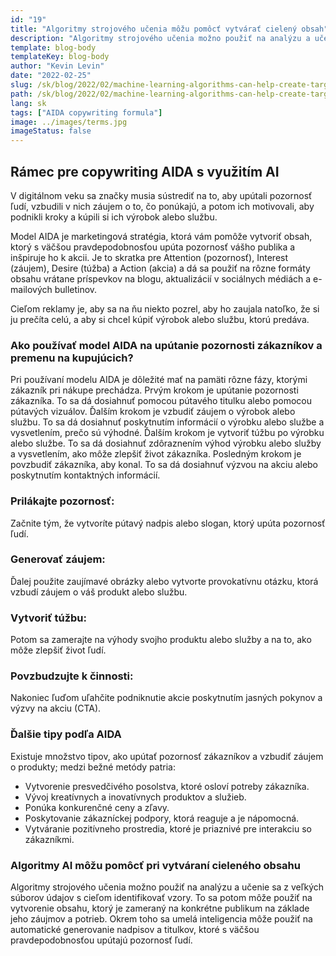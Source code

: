 ```yaml
---
id: "19"
title: "Algoritmy strojového učenia môžu pomôcť vytvárať cielený obsah"
description: "Algoritmy strojového učenia možno použiť na analýzu a učenie sa z veľkých súborov údajov s cieľom identifikovať vzory. To sa potom môže použiť na vytvorenie obsahu, ktorý je zameraný na konkrétne publikum na základe jeho záujmov. Pomocou strojového učenia môžu podniky vytvárať obsah, ktorý je relevantnejší pre ich zákazníkov a ktorý pomôže zvýšiť predaj."
template: blog-body
templateKey: blog-body
author: "Kevin Levin"
date: "2022-02-25"
slug: /sk/blog/2022/02/machine-learning-algorithms-can-help-create-targeted-content
path: /sk/blog/2022/02/machine-learning-algorithms-can-help-create-targeted-content
lang: sk
tags: ["AIDA copywriting formula"]
image: ../images/terms.jpg
imageStatus: false
---
```


## Rámec pre copywriting AIDA s využitím AI

V digitálnom veku sa značky musia sústrediť na to, aby upútali pozornosť ľudí, vzbudili v nich záujem o to, čo ponúkajú, a potom ich motivovali, aby podnikli kroky a kúpili si ich výrobok alebo službu.

Model AIDA je marketingová stratégia, ktorá vám pomôže vytvoriť obsah, ktorý s väčšou pravdepodobnosťou upúta pozornosť vášho publika a inšpiruje ho k akcii. Je to skratka pre Attention (pozornosť), Interest (záujem), Desire (túžba) a Action (akcia) a dá sa použiť na rôzne formáty obsahu vrátane príspevkov na blogu, aktualizácií v sociálnych médiách a e-mailových bulletinov.

Cieľom reklamy je, aby sa na ňu niekto pozrel, aby ho zaujala natoľko, že si ju prečíta celú, a aby si chcel kúpiť výrobok alebo službu, ktorú predáva.

### Ako používať model AIDA na upútanie pozornosti zákazníkov a premenu na kupujúcich?

Pri používaní modelu AIDA je dôležité mať na pamäti rôzne fázy, ktorými zákazník pri nákupe prechádza. Prvým krokom je upútanie pozornosti zákazníka. To sa dá dosiahnuť pomocou pútavého titulku alebo pomocou pútavých vizuálov. Ďalším krokom je vzbudiť záujem o výrobok alebo službu. To sa dá dosiahnuť poskytnutím informácií o výrobku alebo službe a vysvetlením, prečo sú výhodné. Ďalším krokom je vytvoriť túžbu po výrobku alebo službe. To sa dá dosiahnuť zdôraznením výhod výrobku alebo služby a vysvetlením, ako môže zlepšiť život zákazníka. Posledným krokom je povzbudiť zákazníka, aby konal. To sa dá dosiahnuť výzvou na akciu alebo poskytnutím kontaktných informácií.

### Prilákajte pozornosť:

Začnite tým, že vytvoríte pútavý nadpis alebo slogan, ktorý upúta pozornosť ľudí.

### Generovať záujem:

Ďalej použite zaujímavé obrázky alebo vytvorte provokatívnu otázku, ktorá vzbudí záujem o váš produkt alebo službu.

### Vytvoriť túžbu:

Potom sa zamerajte na výhody svojho produktu alebo služby a na to, ako môže zlepšiť život ľudí.

### Povzbudzujte k činnosti:

Nakoniec ľuďom uľahčite podniknutie akcie poskytnutím jasných pokynov a výzvy na akciu (CTA).

### Ďalšie tipy podľa AIDA

Existuje množstvo tipov, ako upútať pozornosť zákazníkov a vzbudiť záujem o produkty; medzi bežné metódy patria:

- Vytvorenie presvedčivého posolstva, ktoré osloví potreby zákazníka.
- Vývoj kreatívnych a inovatívnych produktov a služieb.
- Ponúka konkurenčné ceny a zľavy.
- Poskytovanie zákazníckej podpory, ktorá reaguje a je nápomocná.
- Vytváranie pozitívneho prostredia, ktoré je priaznivé pre interakciu so zákazníkmi.

### Algoritmy AI môžu pomôcť pri vytváraní cieleného obsahu

Algoritmy strojového učenia možno použiť na analýzu a učenie sa z veľkých súborov údajov s cieľom identifikovať vzory. To sa potom môže použiť na vytvorenie obsahu, ktorý je zameraný na konkrétne publikum na základe jeho záujmov a potrieb. Okrem toho sa umelá inteligencia môže použiť na automatické generovanie nadpisov a titulkov, ktoré s väčšou pravdepodobnosťou upútajú pozornosť ľudí.
